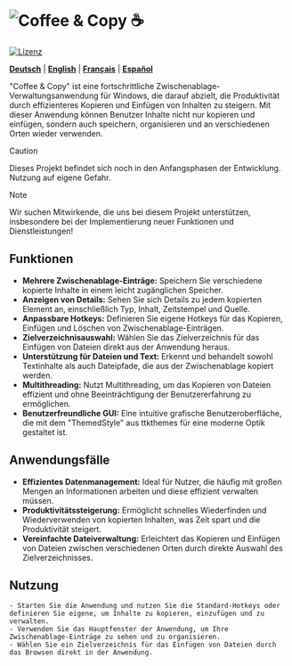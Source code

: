 # ![Coffee & Copy :coffee:](docs/logo.png)

[![Lizenz][1]][2]

[1]: https://img.shields.io/badge/Lizenz-MIT-brightgreen.svg
[2]: LICENSE

**[Deutsch](README.de.md)** | **[English](README.en.md)** | **[Français](README.fr.md)** | **[Español](README.es.md)**

"Coffee & Copy" ist eine fortschrittliche Zwischenablage-Verwaltungsanwendung für Windows, die darauf abzielt, die Produktivität durch effizienteres Kopieren und Einfügen von Inhalten zu steigern. Mit dieser Anwendung können Benutzer Inhalte nicht nur kopieren und einfügen, sondern auch speichern, organisieren und an verschiedenen Orten wieder verwenden.

> [!CAUTION]
> Dieses Projekt befindet sich noch in den Anfangsphasen der Entwicklung. Nutzung auf eigene Gefahr.

> [!NOTE]
> Wir suchen Mitwirkende, die uns bei diesem Projekt unterstützen, insbesondere bei der Implementierung neuer Funktionen und Dienstleistungen!

## Funktionen

- **Mehrere Zwischenablage-Einträge:** Speichern Sie verschiedene kopierte Inhalte in einem leicht zugänglichen Speicher.
- **Anzeigen von Details:** Sehen Sie sich Details zu jedem kopierten Element an, einschließlich Typ, Inhalt, Zeitstempel und Quelle.
- **Anpassbare Hotkeys:** Definieren Sie eigene Hotkeys für das Kopieren, Einfügen und Löschen von Zwischenablage-Einträgen.
- **Zielverzeichnisauswahl:** Wählen Sie das Zielverzeichnis für das Einfügen von Dateien direkt aus der Anwendung heraus.
- **Unterstützung für Dateien und Text:** Erkennt und behandelt sowohl Textinhalte als auch Dateipfade, die aus der Zwischenablage kopiert werden.
- **Multithreading:** Nutzt Multithreading, um das Kopieren von Dateien effizient und ohne Beeinträchtigung der Benutzererfahrung zu ermöglichen.
- **Benutzerfreundliche GUI:** Eine intuitive grafische Benutzeroberfläche, die mit dem "ThemedStyle" aus ttkthemes für eine moderne Optik gestaltet ist.

## Anwendungsfälle

- **Effizientes Datenmanagement:** Ideal für Nutzer, die häufig mit großen Mengen an Informationen arbeiten und diese effizient verwalten müssen.
- **Produktivitätssteigerung:** Ermöglicht schnelles Wiederfinden und Wiederverwenden von kopierten Inhalten, was Zeit spart und die Produktivität steigert.
- **Vereinfachte Dateiverwaltung:** Erleichtert das Kopieren und Einfügen von Dateien zwischen verschiedenen Orten durch direkte Auswahl des Zielverzeichnisses.

## Nutzung

```text
- Starten Sie die Anwendung und nutzen Sie die Standard-Hotkeys oder definieren Sie eigene, um Inhalte zu kopieren, einzufügen und zu verwalten.
- Verwenden Sie das Hauptfenster der Anwendung, um Ihre Zwischenablage-Einträge zu sehen und zu organisieren.
- Wählen Sie ein Zielverzeichnis für das Einfügen von Dateien durch das Browsen direkt in der Anwendung.
